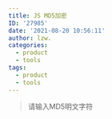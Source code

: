 ```yaml
---
title: JS MD5加密
ID: '27985'
date: '2021-08-20 10:56:11'
author: lzw.
categories:
  - product
  - tools
tags:
  - product
  - tools
---
```


> 请输入MD5明文字符

<div>
 <el-input v-model="str" placeholder="请输入内容"></el-input>
 <el-table
   stripe
   :data="tableData"
   :show-header="showHeader"
   style="width: 100%">
   <el-table-column
     prop="label"
     width="150px"
   >
   </el-table-column>
   <el-table-column
     prop="value"
   >
   </el-table-column>
 </el-table>
</div>

<script>
import md5 from 'crypto-js/md5';

export default {
  data() {
    return {
      showHeader:false,
      str:'',
      tableData: [{
        label: 'MD5明文字符',
        value: '',
      }, {
        label: '16位 小写',
        value: '',
      }, {
        label: '16位 大写',
        value: '',
      }, {
        label: '32位 小写',
        value: '',
      }, {
        label: '32位 大写',
        value: '',
      }]
    }
  },
  watch: {
    str(newVal,oldVal) {
      const _newVal = newVal;
      const _md5Val = _newVal ? md5(_newVal).toString() : '';

      this.tableData[0]['value'] = _newVal;
      this.tableData[1]['value'] = _md5Val.substring(8,24).toLowerCase();
      this.tableData[2]['value'] = _md5Val.substring(8,24).toUpperCase();
      this.tableData[3]['value'] = _md5Val.toLowerCase();
      this.tableData[4]['value'] = _md5Val.toUpperCase();
    }
  }
}
</script>



 
 
 
 
 
 

